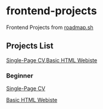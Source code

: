 # frontend-projects

Frontend Projects from [roadmap.sh](https://roadmap.sh/)

## Projects List

[Single-Page CV](https://roadmap.sh/projects/single-page-cv),[Basic HTML Webiste](https://roadmap.sh/projects/basic-html-website)

### Beginner

[Single-Page CV](http://salocin-95.github.io/frontend-projects/beginner-projects/01-single-page-cv/index.html)

[Basic HTML Webiste](http://salocin-95.github.io/frontend-projects/beginner-projects/02-basic-html-website/index.html)
